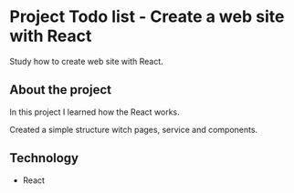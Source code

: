 # Project Todo list - Create a web site with React

Study how to create web site with React. 
## About the project

In this project I learned how the React works.

Created a simple structure witch pages, service and components.

## Technology
 - React
 
